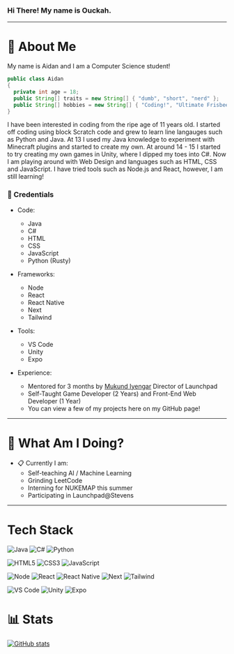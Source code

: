 ### Hi There! My name is Ouckah.
-----
# :postbox: About Me
My name is Aidan and I am a Computer Science student!

```java
public class Aidan
{
  private int age = 18;
  public String[] traits = new String[] { "dumb", "short", "nerd" };
  public String[] hobbies = new String[] { "Coding!", "Ultimate Frisbee", "Chess", "Wrestling", "Sleeping" };
}
```

I have been interested in coding from the ripe age of 11 years old. I started off coding using block Scratch code and grew to learn line langauges such as Python and Java. At 13 I used my Java knowledge to experiment with Minecraft plugins and started to create my own. At around 14 - 15 I started to try creating my own games in Unity, where I dipped my toes into C#. Now I am playing around with Web Design and languages such as HTML, CSS and JavaScript. I have tried tools such as Node.js and React, however, I am still learning!

### :briefcase: Credentials

- Code:
  - Java
  - C#
  - HTML
  - CSS
  - JavaScript
  - Python (Rusty)
  
- Frameworks:
  - Node
  - React
  - React Native
  - Next
  - Tailwind

- Tools:
  - VS Code
  - Unity
  - Expo

- Experience:
  - Mentored for 3 months by [Mukund Iyengar](https://faculty.stevens.edu/miyengar) Director of Launchpad
  - Self-Taught Game Developer (2 Years) and Front-End Web Developer (1 Year)
  - You can view a few of my projects here on my GitHub page!
-----

# :round_pushpin: What Am I Doing?
- :clipboard: Currently I am:
  - Self-teaching AI / Machine Learning
  - Grinding LeetCode
  - Interning for NUKEMAP this summer
  - Participating in Launchpad@Stevens
-----

# Tech Stack
![Java](https://img.shields.io/badge/Java-ED8B00?style=for-the-badge&logo=java&logoColor=white)
![C#](https://img.shields.io/badge/C%23-239120?style=for-the-badge&logo=c-sharp&logoColor=white)
![Python](https://img.shields.io/badge/Python-3776AB?style=for-the-badge&logo=python&logoColor=white)

![HTML5](https://img.shields.io/badge/-HTML5-%23E44D27?style=flat-square&logo=html5&logoColor=ffffff)
![CSS3](https://img.shields.io/badge/-CSS3-%231572B6?style=flat-square&logo=css3)
![JavaScript](https://img.shields.io/badge/-JavaScript-%23F7DF1C?style=flat-square&logo=javascript&logoColor=000000&labelColor=%23F7DF1C&color=%23FFCE5A)

![Node](https://img.shields.io/badge/Node.js-339933?style=for-the-badge&logo=nodedotjs&logoColor=white)
![React](https://img.shields.io/badge/React-20232A?style=for-the-badge&logo=react&logoColor=61DAFB)
![React Native](https://img.shields.io/badge/React_Native-20232A?style=for-the-badge&logo=react&logoColor=61DAFB)
![Next](https://img.shields.io/badge/Next.js-323330?style=for-the-badge&logo=sinon)
![Tailwind](https://img.shields.io/badge/Tailwind_CSS-38B2AC?style=for-the-badge&logo=tailwind-css&logoColor=white)

![VS Code](https://img.shields.io/badge/Visual_Studio_Code-0078D4?style=for-the-badge&logo=visual%20studio%20code&logoColor=white)
![Unity](https://img.shields.io/badge/Unity-100000?style=for-the-badge&logo=unity&logoColor=white)
![Expo](https://img.shields.io/badge/Expo-1B1F23?style=for-the-badge&logo=expo&logoColor=white)


# :bar_chart: Stats
[![GitHub stats](https://github-readme-stats.vercel.app/api?username=ouckah)](https://github.com/anuraghazra/github-readme-stats)

